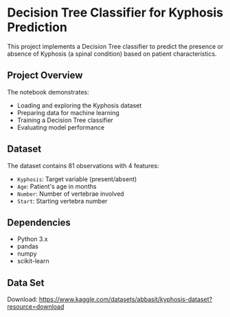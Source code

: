 # Decision Tree Classifier for Kyphosis Prediction

This project implements a Decision Tree classifier to predict the presence or absence of Kyphosis (a spinal condition) based on patient characteristics.

## Project Overview

The notebook demonstrates:
- Loading and exploring the Kyphosis dataset
- Preparing data for machine learning
- Training a Decision Tree classifier
- Evaluating model performance

## Dataset

The dataset contains 81 observations with 4 features:
- `Kyphosis`: Target variable (present/absent)
- `Age`: Patient's age in months
- `Number`: Number of vertebrae involved
- `Start`: Starting vertebra number

## Dependencies

- Python 3.x
- pandas
- numpy
- scikit-learn

## Data Set

Download:
https://www.kaggle.com/datasets/abbasit/kyphosis-dataset?resource=download


